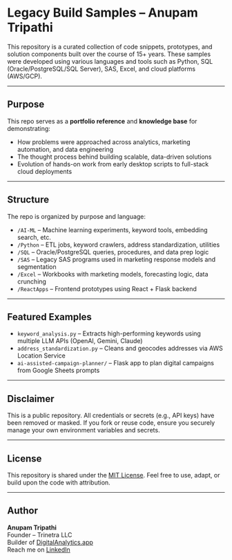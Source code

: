 # Legacy Build Samples – Anupam Tripathi

This repository is a curated collection of code snippets, prototypes, and solution components built over the course of 15+ years. These samples were developed using various languages and tools such as Python, SQL (Oracle/PostgreSQL/SQL Server), SAS, Excel, and cloud platforms (AWS/GCP).

---

## Purpose

This repo serves as a **portfolio reference** and **knowledge base** for demonstrating:
- How problems were approached across analytics, marketing automation, and data engineering
- The thought process behind building scalable, data-driven solutions
- Evolution of hands-on work from early desktop scripts to full-stack cloud deployments

---

## Structure

The repo is organized by purpose and language:

- `/AI-ML` – Machine learning experiments, keyword tools, embedding search, etc.
- `/Python` – ETL jobs, keyword crawlers, address standardization, utilities
- `/SQL` – Oracle/PostgreSQL queries, procedures, and data prep logic
- `/SAS` – Legacy SAS programs used in marketing response models and segmentation
- `/Excel` – Workbooks with marketing models, forecasting logic, data crunching
- `/ReactApps` – Frontend prototypes using React + Flask backend

---

## Featured Examples

- `keyword_analysis.py` – Extracts high-performing keywords using multiple LLM APIs (OpenAI, Gemini, Claude)
- `address_standardization.py` – Cleans and geocodes addresses via AWS Location Service
- `ai-assisted-campaign-planner/` – Flask app to plan digital campaigns from Google Sheets prompts

---

## Disclaimer

This is a public repository. All credentials or secrets (e.g., API keys) have been removed or masked. If you fork or reuse code, ensure you securely manage your own environment variables and secrets.

---

## License

This repository is shared under the [MIT License](LICENSE). Feel free to use, adapt, or build upon the code with attribution.

---

## Author

**Anupam Tripathi**  
Founder – Trinetra LLC  
Builder of [DigitalAnalytics.app](https://digitalanalytics.app)  
Reach me on [LinkedIn](https://www.linkedin.com/in/anupamtripathi/)